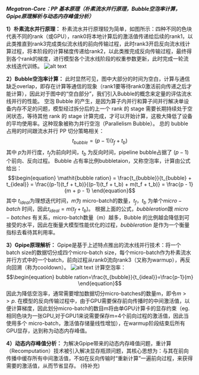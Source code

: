 ***Megatron-Core：PP 基本原理（朴素流水并行原理，Bubble空泡率计算，Gpipe原理解析与动态内存峰值分析）***

**1）朴素流水并行原理：**
    朴素流水并行原理较为简单，如图所示：四种不同的色块代表不同的rank（或GPU），rank0将本地计算后的激活值传递给后续的rank1，以此类推直到rank3完成类似流水线的前向传输过程，此时rank3开启反向流水线计算过程，将本阶段的计算梯度传递给rank2，以此类推完成反向传输过程，最终得到各个rank的梯度，进行模型各个流水线阶段的权重参数更新，此时完成一轮流水线迭代训练。
![alt text](image.png)
    
  **2）Bubble空泡率计算：**
    此时显然可见，图中大部分的时间为空白，计算与通信缺乏overlap，即存在计算等通信的现象（rank1要等待rank0激活前向传递之后才能计算），因此对于图中的“空白部分”，我们引入Bubble的概念来定量的评估流水线并行的性能。
    空泡 Bubble 的产生，是因为算子内并行和算子间并行解决单设备内存不足的问题，模型经过拆分后的上一个 rank 的 stage 需要长期持续处于空闲状态，等待其他 rank 的 stage 计算完成，才可以开始计算，这极大降低了设备的平均使用率。这种现象被称为并行空泡（Parallelism Bubble）。
    总的 bubble 占用的时间跟流水并行 PP 切分策略相关：
      $$\begin{equation}
t_{bubble} = (p - 1)(t_f + t_b)
\end{equation}$$
      其中 $p$为并行度，$t_f$为前向时间，$t_b$ 为反向时间，pipeline bubble占据了 $(p-1)$个前向、反向过程。
    Bubble 占有率比例bubbletaion，又称空泡率，计算由公式给出：
    $$\begin{equation}
\mathit{bubble ration} = \frac{t_{bubble}}{t_{bubble} + t_{ideal}} 
= \frac{(p-1)(t_f + t_b)}{(p-1)(t_f + t_b) + m(t_f + t_b)} 
= \frac{p - 1}{m + p - 1}
\end{equation}$$
    其中 $t_{ideal}$为理想迭代时间，$m$为 micro-batch的数量，$t_f$，$t_b$ 为单个$micro-batch$ 时间，因此$t_{ideal}=m(t_f+t_b)$。
    根据上面的公式，$bubble ration$跟 $micro-batches$ 有关系，micro-batch数量（m）越多，Bubble 的比例越会降低到可接受的水平，因此在衡量大模型性能优化的过程，$bubble ration$ 是作为一个衡量指标去看待其利用率。

  **3）Gpipe原理解析：**
    Gpipe是基于上述特点推出的流水线并行技术：将一个batch size的数据切分成四个micro-batch size，每个micro-batch作为朴素流水并行方式中的一个batch，前向过程从rank0流向rank3（又称为warmup），再反向回溯（称为cooldown）。
    ![alt text](Gpipe.png)
    计算空泡率：
    $$\begin{equation}
bubble ration=\frac{t_{bubble}}{t_{ideal}}=\frac{p-1}{m}
\end{equation}$$
    因此为降低空泡率，通常需要增加数据切分micro-batches的数量m，即令$m>>p$.
    在模型的反向传输过程中，由于GPU需要保存前向传播时的中间激活值，以便计算梯度，因此划分micro-batch的数目m将由单GPU计算卡的显存约束（eg. 相同色块为一张GPU,对于GPU1来说需要保存m=4个前向过程的激活值，因此当使用多个 micro-batch，激活值存储量线性增加），在warmup阶段结束后所有GPU显存，达到称为动态内存峰值。

**4）动态内存峰值分析：**
    为解决Gpipe带来的动态内存峰值问题，重计算（Recomputation）技术被引入解决显存瓶颈问题，其核心思想为：与其在前向传播中缓存所有中间激活值，不如在反向传输时“重新计算”一遍前向过程，来获得需要的激活值，从而节省显存。
    (待补充)